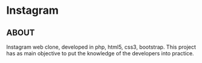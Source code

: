 # Instagram
## ABOUT
Instagram web clone, developed in php, html5, css3, bootstrap. This project has as main objective to put the knowledge of the developers into practice.

